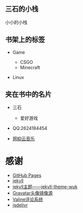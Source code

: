 <!-- .slide: data-background-image="https://cdn.jsdelivr.net/gh/sanksu/sanksu.github.io@master/image/home/foggy.jpg" , data-background-opacity="0.5"-->

## 三石的小栈

小小的小栈

<!-- .slide -->
<!-- .slide: data-background-image="https://cdn.jsdelivr.net/gh/sanksu/sanksu.github.io@master/image/home/bookstore.jpg" , data-background-opacity="0.5"-->

## 书架上的标签

- Game
  - CSGO
  - Minecraft
 
- Linux

<!-- .slide vertical=true -->
<!-- .slide: data-background-image="https://cdn.jsdelivr.net/gh/sanksu/sanksu.github.io@master/image/home/book.jpg" , data-background-opacity="0.5"-->

## 夹在书中的名片

- 三石
   - 爱好游戏
   
- QQ:2624184454
- [网抑云音乐](https://music.163.com/#/user/home?id=342657478)

<!-- .slide -->

# 感谢

- [GitHub Pages](https://pages.github.com/)
- [jekyll](https://github.com/jekyll/jekyll)
- [jekyll主题——jekyll-theme-wuk](https://github.com/wu-kan/wu-kan.github.io)
- [Gravatar头像镜像源](https://zhuanlan.zhihu.com/p/115248957)
- [Valine评论系统](https://valine.js.org/)
- [jsdelivr](https://cdn.jsdelivr.net/)


<!-- slide vertical=true -->
